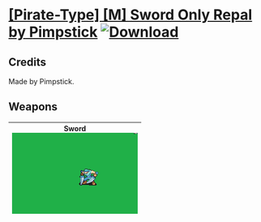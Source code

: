 # [\[Pirate-Type\] \[M\] Sword Only Repal by Pimpstick](./) [![Download](https://img.shields.io/badge/Download-%5BPirate--Type%5D%20%5BM%5D%20Sword%20Only%20Repal%20by%20Pimpstick-red)](https://minhaskamal.github.io/DownGit/#/home?url=https://github.com/Klokinator/FE-Repo/tree/main/Battle%20Animations/Infantry%20-%20(Axe)%20Brigs,%20Pirates,%20Zerkers/%5BPirate-Type%5D%20%5BM%5D%20Sword%20Only%20Repal%20by%20Pimpstick)
## Credits

Made by Pimpstick.

## Weapons

| <b>Sword</b><br/><img alt="Sword animation" src="./1.%20Sword/Sword.gif"/> |
| :---: |
